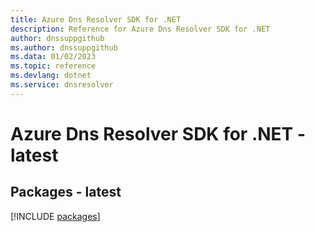 ```yaml
---
title: Azure Dns Resolver SDK for .NET
description: Reference for Azure Dns Resolver SDK for .NET
author: dnssuppgithub
ms.author: dnssuppgithub
ms.data: 01/02/2023
ms.topic: reference
ms.devlang: dotnet
ms.service: dnsresolver
---
```

# Azure Dns Resolver SDK for .NET - latest
## Packages - latest
[!INCLUDE [packages](dns-resolver-index.md)]